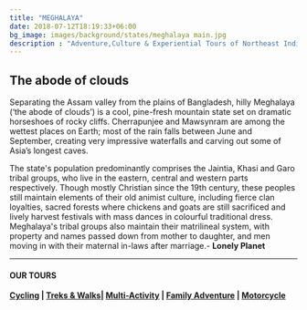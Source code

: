 ```yaml
---
title: "MEGHALAYA"
date: 2018-07-12T18:19:33+06:00
bg_image: images/background/states/meghalaya main.jpg
description : "Adventure,Culture & Experiential Tours of Northeast India"
---
```


## The abode of clouds

Separating the Assam valley from the plains of Bangladesh, hilly Meghalaya (‘the abode of clouds’) is a cool, pine-fresh mountain state set on dramatic horseshoes of rocky cliffs. Cherrapunjee and Mawsynram are among the wettest places on Earth; most of the rain falls between June and September, creating very impressive waterfalls and carving out some of Asia’s longest caves.

The state's population predominantly comprises the Jaintia, Khasi and Garo tribal groups, who live in the eastern, central and western parts respectively. Though mostly Christian since the 19th century, these peoples still maintain elements of their old animist culture, including fierce clan loyalties, sacred forests where chickens and goats are still sacrificed and lively harvest festivals with mass dances in colourful traditional dress. Meghalaya's tribal groups also maintain their matrilineal system, with property and names passed down from mother to daughter, and men moving in with their maternal in-laws after marriage.- **Lonely Planet**

---

#### OUR TOURS


**[Cycling](/cycling/) | [Treks & Walks](/treks/)| [Multi-Activity](/multiactivity/) | [Family Adventure](/family/) | [Motorcycle](/motorcycle/)**